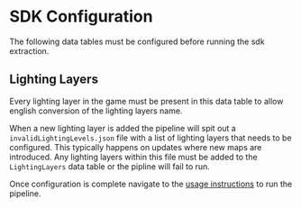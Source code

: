 # SDK Configuration
The following data tables must be configured before running the sdk extraction.

## Lighting Layers

Every lighting layer in the game must be present in this data table to allow english conversion of the lighting layers name. 

When a new lighting layer is added the pipeline will spit out a `invalidLightingLevels.json` file with a list of lighting layers that needs to be configured. This typically happens on updates where new maps are introduced. Any lighting layers within this file must be added to the `LightingLayers` data table or the pipline will fail to run.


Once configuration is complete navigate to the [usage instructions](./sdkUsage.md) to run the pipeline.
